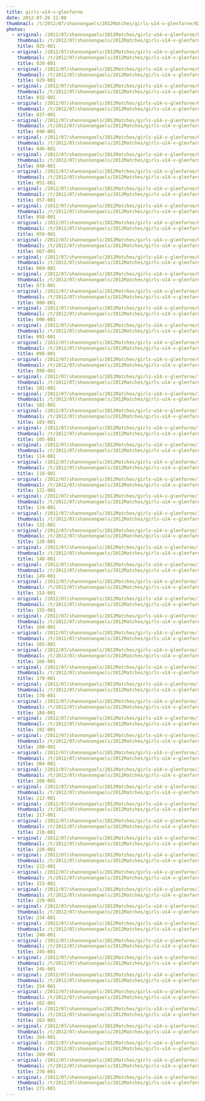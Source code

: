 ```yaml
---
title: girls-u14-v-glenfarne
date: 2012-07-26 12:00
thumbnail: /t/2012/07/shannongaels/2012Matches/girls-u14-v-glenfarne/025-001.jpg
photos:
  - original: /2012/07/shannongaels/2012Matches/girls-u14-v-glenfarne/025-001.jpg
    thumbnail: /t/2012/07/shannongaels/2012Matches/girls-u14-v-glenfarne/025-001.jpg
    title: 025-001
  - original: /2012/07/shannongaels/2012Matches/girls-u14-v-glenfarne/028-001.jpg
    thumbnail: /t/2012/07/shannongaels/2012Matches/girls-u14-v-glenfarne/028-001.jpg
    title: 028-001
  - original: /2012/07/shannongaels/2012Matches/girls-u14-v-glenfarne/029-001.jpg
    thumbnail: /t/2012/07/shannongaels/2012Matches/girls-u14-v-glenfarne/029-001.jpg
    title: 029-001
  - original: /2012/07/shannongaels/2012Matches/girls-u14-v-glenfarne/032-001.jpg
    thumbnail: /t/2012/07/shannongaels/2012Matches/girls-u14-v-glenfarne/032-001.jpg
    title: 032-001
  - original: /2012/07/shannongaels/2012Matches/girls-u14-v-glenfarne/037-001.jpg
    thumbnail: /t/2012/07/shannongaels/2012Matches/girls-u14-v-glenfarne/037-001.jpg
    title: 037-001
  - original: /2012/07/shannongaels/2012Matches/girls-u14-v-glenfarne/040-001.jpg
    thumbnail: /t/2012/07/shannongaels/2012Matches/girls-u14-v-glenfarne/040-001.jpg
    title: 040-001
  - original: /2012/07/shannongaels/2012Matches/girls-u14-v-glenfarne/046-001.jpg
    thumbnail: /t/2012/07/shannongaels/2012Matches/girls-u14-v-glenfarne/046-001.jpg
    title: 046-001
  - original: /2012/07/shannongaels/2012Matches/girls-u14-v-glenfarne/048-001.jpg
    thumbnail: /t/2012/07/shannongaels/2012Matches/girls-u14-v-glenfarne/048-001.jpg
    title: 048-001
  - original: /2012/07/shannongaels/2012Matches/girls-u14-v-glenfarne/051-001.jpg
    thumbnail: /t/2012/07/shannongaels/2012Matches/girls-u14-v-glenfarne/051-001.jpg
    title: 051-001
  - original: /2012/07/shannongaels/2012Matches/girls-u14-v-glenfarne/057-001.jpg
    thumbnail: /t/2012/07/shannongaels/2012Matches/girls-u14-v-glenfarne/057-001.jpg
    title: 057-001
  - original: /2012/07/shannongaels/2012Matches/girls-u14-v-glenfarne/058-001.jpg
    thumbnail: /t/2012/07/shannongaels/2012Matches/girls-u14-v-glenfarne/058-001.jpg
    title: 058-001
  - original: /2012/07/shannongaels/2012Matches/girls-u14-v-glenfarne/059-001.jpg
    thumbnail: /t/2012/07/shannongaels/2012Matches/girls-u14-v-glenfarne/059-001.jpg
    title: 059-001
  - original: /2012/07/shannongaels/2012Matches/girls-u14-v-glenfarne/067-001.jpg
    thumbnail: /t/2012/07/shannongaels/2012Matches/girls-u14-v-glenfarne/067-001.jpg
    title: 067-001
  - original: /2012/07/shannongaels/2012Matches/girls-u14-v-glenfarne/069-001.jpg
    thumbnail: /t/2012/07/shannongaels/2012Matches/girls-u14-v-glenfarne/069-001.jpg
    title: 069-001
  - original: /2012/07/shannongaels/2012Matches/girls-u14-v-glenfarne/073-001.jpg
    thumbnail: /t/2012/07/shannongaels/2012Matches/girls-u14-v-glenfarne/073-001.jpg
    title: 073-001
  - original: /2012/07/shannongaels/2012Matches/girls-u14-v-glenfarne/080-001.jpg
    thumbnail: /t/2012/07/shannongaels/2012Matches/girls-u14-v-glenfarne/080-001.jpg
    title: 080-001
  - original: /2012/07/shannongaels/2012Matches/girls-u14-v-glenfarne/090-001.jpg
    thumbnail: /t/2012/07/shannongaels/2012Matches/girls-u14-v-glenfarne/090-001.jpg
    title: 090-001
  - original: /2012/07/shannongaels/2012Matches/girls-u14-v-glenfarne/091-001.jpg
    thumbnail: /t/2012/07/shannongaels/2012Matches/girls-u14-v-glenfarne/091-001.jpg
    title: 091-001
  - original: /2012/07/shannongaels/2012Matches/girls-u14-v-glenfarne/098-001.jpg
    thumbnail: /t/2012/07/shannongaels/2012Matches/girls-u14-v-glenfarne/098-001.jpg
    title: 098-001
  - original: /2012/07/shannongaels/2012Matches/girls-u14-v-glenfarne/099-001.jpg
    thumbnail: /t/2012/07/shannongaels/2012Matches/girls-u14-v-glenfarne/099-001.jpg
    title: 099-001
  - original: /2012/07/shannongaels/2012Matches/girls-u14-v-glenfarne/101-001.jpg
    thumbnail: /t/2012/07/shannongaels/2012Matches/girls-u14-v-glenfarne/101-001.jpg
    title: 101-001
  - original: /2012/07/shannongaels/2012Matches/girls-u14-v-glenfarne/102-001.jpg
    thumbnail: /t/2012/07/shannongaels/2012Matches/girls-u14-v-glenfarne/102-001.jpg
    title: 102-001
  - original: /2012/07/shannongaels/2012Matches/girls-u14-v-glenfarne/103-001.jpg
    thumbnail: /t/2012/07/shannongaels/2012Matches/girls-u14-v-glenfarne/103-001.jpg
    title: 103-001
  - original: /2012/07/shannongaels/2012Matches/girls-u14-v-glenfarne/105-001.jpg
    thumbnail: /t/2012/07/shannongaels/2012Matches/girls-u14-v-glenfarne/105-001.jpg
    title: 105-001
  - original: /2012/07/shannongaels/2012Matches/girls-u14-v-glenfarne/114-001.jpg
    thumbnail: /t/2012/07/shannongaels/2012Matches/girls-u14-v-glenfarne/114-001.jpg
    title: 114-001
  - original: /2012/07/shannongaels/2012Matches/girls-u14-v-glenfarne/118-001.jpg
    thumbnail: /t/2012/07/shannongaels/2012Matches/girls-u14-v-glenfarne/118-001.jpg
    title: 118-001
  - original: /2012/07/shannongaels/2012Matches/girls-u14-v-glenfarne/121-001.jpg
    thumbnail: /t/2012/07/shannongaels/2012Matches/girls-u14-v-glenfarne/121-001.jpg
    title: 121-001
  - original: /2012/07/shannongaels/2012Matches/girls-u14-v-glenfarne/124-001.jpg
    thumbnail: /t/2012/07/shannongaels/2012Matches/girls-u14-v-glenfarne/124-001.jpg
    title: 124-001
  - original: /2012/07/shannongaels/2012Matches/girls-u14-v-glenfarne/132-001.jpg
    thumbnail: /t/2012/07/shannongaels/2012Matches/girls-u14-v-glenfarne/132-001.jpg
    title: 132-001
  - original: /2012/07/shannongaels/2012Matches/girls-u14-v-glenfarne/139-001.jpg
    thumbnail: /t/2012/07/shannongaels/2012Matches/girls-u14-v-glenfarne/139-001.jpg
    title: 139-001
  - original: /2012/07/shannongaels/2012Matches/girls-u14-v-glenfarne/148-001.jpg
    thumbnail: /t/2012/07/shannongaels/2012Matches/girls-u14-v-glenfarne/148-001.jpg
    title: 148-001
  - original: /2012/07/shannongaels/2012Matches/girls-u14-v-glenfarne/149-001.jpg
    thumbnail: /t/2012/07/shannongaels/2012Matches/girls-u14-v-glenfarne/149-001.jpg
    title: 149-001
  - original: /2012/07/shannongaels/2012Matches/girls-u14-v-glenfarne/153-001.jpg
    thumbnail: /t/2012/07/shannongaels/2012Matches/girls-u14-v-glenfarne/153-001.jpg
    title: 153-001
  - original: /2012/07/shannongaels/2012Matches/girls-u14-v-glenfarne/155-001.jpg
    thumbnail: /t/2012/07/shannongaels/2012Matches/girls-u14-v-glenfarne/155-001.jpg
    title: 155-001
  - original: /2012/07/shannongaels/2012Matches/girls-u14-v-glenfarne/164-001.jpg
    thumbnail: /t/2012/07/shannongaels/2012Matches/girls-u14-v-glenfarne/164-001.jpg
    title: 164-001
  - original: /2012/07/shannongaels/2012Matches/girls-u14-v-glenfarne/165-001.jpg
    thumbnail: /t/2012/07/shannongaels/2012Matches/girls-u14-v-glenfarne/165-001.jpg
    title: 165-001
  - original: /2012/07/shannongaels/2012Matches/girls-u14-v-glenfarne/166-001.jpg
    thumbnail: /t/2012/07/shannongaels/2012Matches/girls-u14-v-glenfarne/166-001.jpg
    title: 166-001
  - original: /2012/07/shannongaels/2012Matches/girls-u14-v-glenfarne/170-001.jpg
    thumbnail: /t/2012/07/shannongaels/2012Matches/girls-u14-v-glenfarne/170-001.jpg
    title: 170-001
  - original: /2012/07/shannongaels/2012Matches/girls-u14-v-glenfarne/178-001.jpg
    thumbnail: /t/2012/07/shannongaels/2012Matches/girls-u14-v-glenfarne/178-001.jpg
    title: 178-001
  - original: /2012/07/shannongaels/2012Matches/girls-u14-v-glenfarne/184-001.jpg
    thumbnail: /t/2012/07/shannongaels/2012Matches/girls-u14-v-glenfarne/184-001.jpg
    title: 184-001
  - original: /2012/07/shannongaels/2012Matches/girls-u14-v-glenfarne/192-001.jpg
    thumbnail: /t/2012/07/shannongaels/2012Matches/girls-u14-v-glenfarne/192-001.jpg
    title: 192-001
  - original: /2012/07/shannongaels/2012Matches/girls-u14-v-glenfarne/200-001.jpg
    thumbnail: /t/2012/07/shannongaels/2012Matches/girls-u14-v-glenfarne/200-001.jpg
    title: 200-001
  - original: /2012/07/shannongaels/2012Matches/girls-u14-v-glenfarne/204-001.jpg
    thumbnail: /t/2012/07/shannongaels/2012Matches/girls-u14-v-glenfarne/204-001.jpg
    title: 204-001
  - original: /2012/07/shannongaels/2012Matches/girls-u14-v-glenfarne/208-001.jpg
    thumbnail: /t/2012/07/shannongaels/2012Matches/girls-u14-v-glenfarne/208-001.jpg
    title: 208-001
  - original: /2012/07/shannongaels/2012Matches/girls-u14-v-glenfarne/212-001.jpg
    thumbnail: /t/2012/07/shannongaels/2012Matches/girls-u14-v-glenfarne/212-001.jpg
    title: 212-001
  - original: /2012/07/shannongaels/2012Matches/girls-u14-v-glenfarne/217-001.jpg
    thumbnail: /t/2012/07/shannongaels/2012Matches/girls-u14-v-glenfarne/217-001.jpg
    title: 217-001
  - original: /2012/07/shannongaels/2012Matches/girls-u14-v-glenfarne/218-001.jpg
    thumbnail: /t/2012/07/shannongaels/2012Matches/girls-u14-v-glenfarne/218-001.jpg
    title: 218-001
  - original: /2012/07/shannongaels/2012Matches/girls-u14-v-glenfarne/220-001.jpg
    thumbnail: /t/2012/07/shannongaels/2012Matches/girls-u14-v-glenfarne/220-001.jpg
    title: 220-001
  - original: /2012/07/shannongaels/2012Matches/girls-u14-v-glenfarne/222-001.jpg
    thumbnail: /t/2012/07/shannongaels/2012Matches/girls-u14-v-glenfarne/222-001.jpg
    title: 222-001
  - original: /2012/07/shannongaels/2012Matches/girls-u14-v-glenfarne/223-001.jpg
    thumbnail: /t/2012/07/shannongaels/2012Matches/girls-u14-v-glenfarne/223-001.jpg
    title: 223-001
  - original: /2012/07/shannongaels/2012Matches/girls-u14-v-glenfarne/229-001.jpg
    thumbnail: /t/2012/07/shannongaels/2012Matches/girls-u14-v-glenfarne/229-001.jpg
    title: 229-001
  - original: /2012/07/shannongaels/2012Matches/girls-u14-v-glenfarne/234-001.jpg
    thumbnail: /t/2012/07/shannongaels/2012Matches/girls-u14-v-glenfarne/234-001.jpg
    title: 234-001
  - original: /2012/07/shannongaels/2012Matches/girls-u14-v-glenfarne/240-001.jpg
    thumbnail: /t/2012/07/shannongaels/2012Matches/girls-u14-v-glenfarne/240-001.jpg
    title: 240-001
  - original: /2012/07/shannongaels/2012Matches/girls-u14-v-glenfarne/245-001.jpg
    thumbnail: /t/2012/07/shannongaels/2012Matches/girls-u14-v-glenfarne/245-001.jpg
    title: 245-001
  - original: /2012/07/shannongaels/2012Matches/girls-u14-v-glenfarne/246-001.jpg
    thumbnail: /t/2012/07/shannongaels/2012Matches/girls-u14-v-glenfarne/246-001.jpg
    title: 246-001
  - original: /2012/07/shannongaels/2012Matches/girls-u14-v-glenfarne/254-001.jpg
    thumbnail: /t/2012/07/shannongaels/2012Matches/girls-u14-v-glenfarne/254-001.jpg
    title: 254-001
  - original: /2012/07/shannongaels/2012Matches/girls-u14-v-glenfarne/262-001.jpg
    thumbnail: /t/2012/07/shannongaels/2012Matches/girls-u14-v-glenfarne/262-001.jpg
    title: 262-001
  - original: /2012/07/shannongaels/2012Matches/girls-u14-v-glenfarne/263-001.jpg
    thumbnail: /t/2012/07/shannongaels/2012Matches/girls-u14-v-glenfarne/263-001.jpg
    title: 263-001
  - original: /2012/07/shannongaels/2012Matches/girls-u14-v-glenfarne/264-001.jpg
    thumbnail: /t/2012/07/shannongaels/2012Matches/girls-u14-v-glenfarne/264-001.jpg
    title: 264-001
  - original: /2012/07/shannongaels/2012Matches/girls-u14-v-glenfarne/269-001.jpg
    thumbnail: /t/2012/07/shannongaels/2012Matches/girls-u14-v-glenfarne/269-001.jpg
    title: 269-001
  - original: /2012/07/shannongaels/2012Matches/girls-u14-v-glenfarne/270-001.jpg
    thumbnail: /t/2012/07/shannongaels/2012Matches/girls-u14-v-glenfarne/270-001.jpg
    title: 270-001
  - original: /2012/07/shannongaels/2012Matches/girls-u14-v-glenfarne/271-001.jpg
    thumbnail: /t/2012/07/shannongaels/2012Matches/girls-u14-v-glenfarne/271-001.jpg
    title: 271-001
---
```

